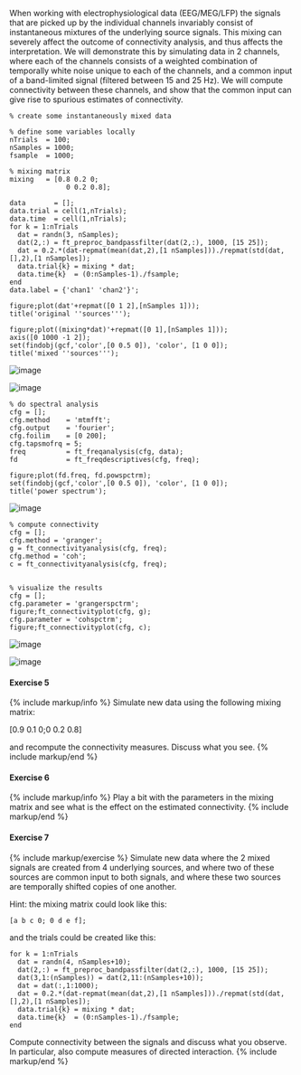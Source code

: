 When working with electrophysiological data (EEG/MEG/LFP) the signals that are picked up by the individual channels invariably consist of instantaneous mixtures of the underlying source signals. This mixing can severely affect the outcome of connectivity analysis, and thus affects the interpretation. We will demonstrate this by simulating data in 2 channels, where each of the channels consists of a weighted combination of temporally white noise unique to each of the channels, and a common input of a band-limited signal (filtered between 15 and 25 Hz). We will compute connectivity between these channels, and show that the common input can give rise to spurious estimates of connectivity.  

	% create some instantaneously mixed data

	% define some variables locally
	nTrials  = 100;
	nSamples = 1000;
	fsample  = 1000;

	% mixing matrix
	mixing   = [0.8 0.2 0;
	              0 0.2 0.8];

	data       = [];
	data.trial = cell(1,nTrials);
	data.time  = cell(1,nTrials);
	for k = 1:nTrials
	  dat = randn(3, nSamples);
	  dat(2,:) = ft_preproc_bandpassfilter(dat(2,:), 1000, [15 25]);
	  dat = 0.2.*(dat-repmat(mean(dat,2),[1 nSamples]))./repmat(std(dat,[],2),[1 nSamples]);
	  data.trial{k} = mixing * dat;
	  data.time{k}  = (0:nSamples-1)./fsample;
	end
	data.label = {'chan1' 'chan2'}';

	figure;plot(dat'+repmat([0 1 2],[nSamples 1]));
	title('original ''sources''');

	figure;plot((mixing*dat)'+repmat([0 1],[nSamples 1]));
	axis([0 1000 -1 2]);
	set(findobj(gcf,'color',[0 0.5 0]), 'color', [1 0 0]);
	title('mixed ''sources''');

![image](/static/img/tutorial/connectivity/mixingmixed.png@300)

![image](/static/img/tutorial/connectivity/mixingunmixed.png@300)

	% do spectral analysis
	cfg = [];
	cfg.method    = 'mtmfft';
	cfg.output    = 'fourier';
	cfg.foilim    = [0 200];
	cfg.tapsmofrq = 5;
	freq          = ft_freqanalysis(cfg, data);
	fd            = ft_freqdescriptives(cfg, freq);

	figure;plot(fd.freq, fd.powspctrm);
	set(findobj(gcf,'color',[0 0.5 0]), 'color', [1 0 0]);
	title('power spectrum');

![image](/static/img/tutorial/connectivity/mixingpowerspectrum.png@300)

	% compute connectivity
	cfg = [];
	cfg.method = 'granger';
	g = ft_connectivityanalysis(cfg, freq);
	cfg.method = 'coh';
	c = ft_connectivityanalysis(cfg, freq);


	% visualize the results
	cfg = [];
	cfg.parameter = 'grangerspctrm';
	figure;ft_connectivityplot(cfg, g);
	cfg.parameter = 'cohspctrm';
	figure;ft_connectivityplot(cfg, c);


![image](/static/img/tutorial/connectivity/mixinggranger.png@300)

![image](/static/img/tutorial/connectivity/mixingcoherence.png@300)

#### Exercise 5

{% include markup/info %}
Simulate new data using the following mixing matrix:

  [0.9 0.1 0;0 0.2 0.8]

and recompute the connectivity measures. Discuss what you see.
{% include markup/end %}

#### Exercise 6

{% include markup/info %}
Play a bit with the parameters in the mixing matrix and see what is the effect on the estimated connectivity.
{% include markup/end %}

#### Exercise 7

{% include markup/exercise %}
Simulate new data where the 2 mixed signals are created from 4 underlying sources, and where two of these sources are common input to both signals, and where these two sources are temporally shifted copies of one another.

Hint: the mixing matrix could look like this:

	[a b c 0; 0 d e f];

and the trials could be created like this:

	for k = 1:nTrials
	  dat = randn(4, nSamples+10);
	  dat(2,:) = ft_preproc_bandpassfilter(dat(2,:), 1000, [15 25]);
	  dat(3,1:(nSamples)) = dat(2,11:(nSamples+10));
	  dat = dat(:,1:1000);
	  dat = 0.2.*(dat-repmat(mean(dat,2),[1 nSamples]))./repmat(std(dat,[],2),[1 nSamples]);
	  data.trial{k} = mixing * dat;
	  data.time{k}  = (0:nSamples-1)./fsample;
	end

Compute connectivity between the signals and discuss what you observe. In particular, also compute measures of directed interaction.
{% include markup/end %}
